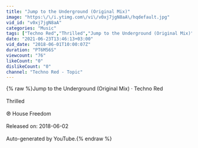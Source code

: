 ```yaml
---
title: "Jump to the Underground (Original Mix)"
image: "https:\/\/i.ytimg.com\/vi\/v0xj7jgN8aA\/hqdefault.jpg"
vid_id: "v0xj7jgN8aA"
categories: "Music"
tags: ["Techno Red","Thrilled","Jump to the Underground (Original Mix)"]
date: "2021-06-23T13:46:13+03:00"
vid_date: "2018-06-01T10:00:07Z"
duration: "PT6M56S"
viewcount: "76"
likeCount: "0"
dislikeCount: "0"
channel: "Techno Red - Topic"
---
```

{% raw %}Jump to the Underground (Original Mix) · Techno Red<br /><br />Thrilled<br /><br />℗ House Freedom<br /><br />Released on: 2018-06-02<br /><br />Auto-generated by YouTube.{% endraw %}
